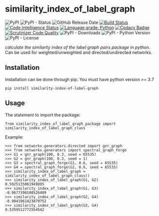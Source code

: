# similarity_index_of_label_graph

![PyPI](https://img.shields.io/pypi/v/similarity-index-of-label-graph?color=red)
![PyPI - Status](https://img.shields.io/pypi/status/similarity-index-of-label-graph)
![GitHub Release Date](https://img.shields.io/github/release-date/fsssosei/similarity_index_of_label_graph)
[![Build Status](https://scrutinizer-ci.com/g/fsssosei/similarity_index_of_label_graph/badges/build.png?b=master)](https://scrutinizer-ci.com/g/fsssosei/similarity_index_of_label_graph/build-status/master)
[![Code Intelligence Status](https://scrutinizer-ci.com/g/fsssosei/similarity_index_of_label_graph/badges/code-intelligence.svg?b=master)](https://scrutinizer-ci.com/code-intelligence)
[![Language grade: Python](https://img.shields.io/lgtm/grade/python/g/fsssosei/similarity_index_of_label_graph.svg?logo=lgtm&logoWidth=18)](https://lgtm.com/projects/g/fsssosei/similarity_index_of_label_graph/context:python)
[![Codacy Badge](https://api.codacy.com/project/badge/Grade/bf34f8d12be84b4492a5a3709df0aae5)](https://www.codacy.com/manual/fsssosei/similarity_index_of_label_graph?utm_source=github.com&amp;utm_medium=referral&amp;utm_content=fsssosei/similarity_index_of_label_graph&amp;utm_campaign=Badge_Grade)
[![Scrutinizer Code Quality](https://scrutinizer-ci.com/g/fsssosei/similarity_index_of_label_graph/badges/quality-score.png?b=master)](https://scrutinizer-ci.com/g/fsssosei/similarity_index_of_label_graph/?branch=master)
![PyPI - Downloads](https://img.shields.io/pypi/dw/similarity-index-of-label-graph?label=PyPI%20-%20Downloads)
![PyPI - Python Version](https://img.shields.io/pypi/pyversions/similarity-index-of-label-graph)
![PyPI - License](https://img.shields.io/pypi/l/similarity-index-of-label-graph)

*calculate the similarity index of the label graph pairs package in python.*
Can be used for weighted/unweighted and directed/undirected networks.

## Installation

Installation can be done through pip. You must have python version >= 3.7

	pip install similarity-index-of-label-graph

## Usage

The statement to import the package:

	from similarity_index_of_label_graph_package import similarity_index_of_label_graph_class
	
Example:

	>>> from networkx.generators.directed import gnr_graph
	>>> from networkx.generators import spectral_graph_forge
	>>> G1 = gnr_graph(100, 0.3, seed = 65535)
	>>> G2 = gnr_graph(100, 0.3, seed = 1)
	>>> G3 = spectral_graph_forge(G1, 0.6, seed = 65535)
	>>> G4 = spectral_graph_forge(G2, 0.6, seed = 65535)
	>>> similarity_index_of_label_graph = similarity_index_of_label_graph_class()
	>>> similarity_index_of_label_graph(G1, G2)
	0.5925135061949895
	>>> similarity_index_of_label_graph(G1, G3)
	-0.9677390108526409
	>>> similarity_index_of_label_graph(G2, G4)
	-0.9041961423870752
	>>> similarity_index_of_label_graph(G3, G4)
	0.5359512772554542
